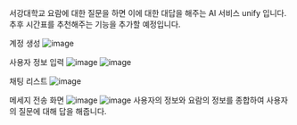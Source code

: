 서강대학교 요람에 대한 질문을 하면 이에 대한 대답을 해주는 AI 서비스 unify 입니다. 추후 시간표를 추천해주는 기능을 추가할 예정입니다.

계정 생성
![image](https://github.com/user-attachments/assets/624b392d-ef25-4190-b84d-0833e5cb9926)

사용자 정보 입력
![image](https://github.com/user-attachments/assets/f8e8eda6-93c2-405d-8939-05f15a2bafbf)
![image](https://github.com/user-attachments/assets/5bb1f452-0d5b-4c4b-8b70-e736429a0f35)

채팅 리스트
![image](https://github.com/user-attachments/assets/2e935345-608b-4e59-a80d-65755b7e1734)

메세지 전송 화면
![image](https://github.com/user-attachments/assets/7a3b862f-3c2b-4b96-a8d0-7b003dca1524)
![image](https://github.com/user-attachments/assets/56f1b410-31c7-47cf-b188-6dab3bad836d)
사용자의 정보와 요람의 정보를 종합하여 사용자의 질문에 대해 답을 해줍니다.
